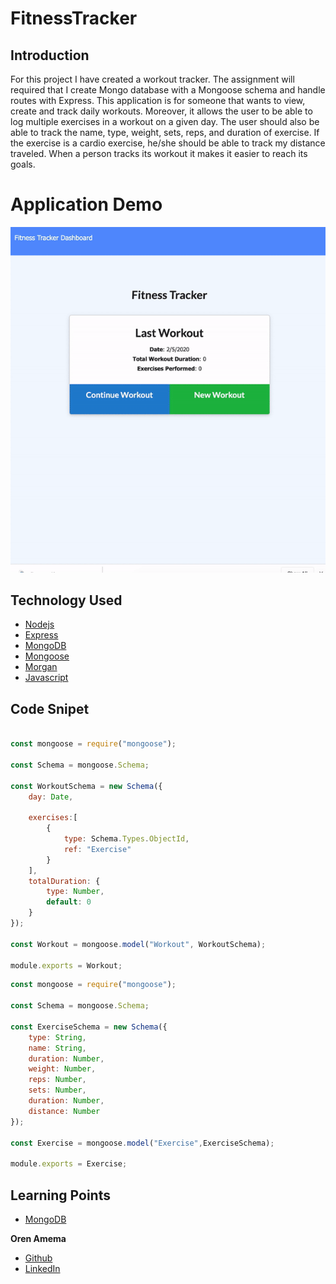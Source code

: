 # FitnessTracker

## Introduction

For this project I have created a workout tracker. The assignment will required that I create Mongo database with a Mongoose schema and handle routes with Express. This application is for someone that wants to view, create and track daily workouts. Moreover, it allows the user to be able to log multiple exercises in a workout on a given day. The user should also be able to track the name, type, weight, sets, reps, and duration of exercise. If the exercise is a cardio exercise, he/she should be able to track my distance traveled. When a person tracks its workout it makes it easier to reach its goals.

# Application Demo

![alt text](https://github.com/orenamema/FitnessTracker/raw/master/public/images/workout.gif)

## Technology Used

* [Nodejs](https://nodejs.org/en/)
* [Express](https://www.npmjs.com/package/express)
* [MongoDB](https://www.mongodb.com/)
* [Mongoose](https://www.npmjs.com/package/mongoose)
* [Morgan](https://www.npmjs.com/package/mongoose-morgan)
* [Javascript](https://www.w3schools.com/js)

## Code Snipet

````Javascript

const mongoose = require("mongoose");

const Schema = mongoose.Schema;

const WorkoutSchema = new Schema({
    day: Date,

    exercises:[
        {
            type: Schema.Types.ObjectId,
            ref: "Exercise"
        }
    ],
    totalDuration: {
        type: Number,
        default: 0
    }
});

const Workout = mongoose.model("Workout", WorkoutSchema);

module.exports = Workout;

````

````Javascript
const mongoose = require("mongoose");

const Schema = mongoose.Schema;

const ExerciseSchema = new Schema({
    type: String,
    name: String,
    duration: Number,
    weight: Number,
    reps: Number,
    sets: Number,
    duration: Number,
    distance: Number
});

const Exercise = mongoose.model("Exercise",ExerciseSchema);

module.exports = Exercise;
````

## Learning Points
* [MongoDB](https://www.mongodb.com/)

**Oren Amema**
* [Github](https://github.com/orenamema)
* [LinkedIn](https://www.linkedin.com/in/oren-amematekpo-b7a12b13)
